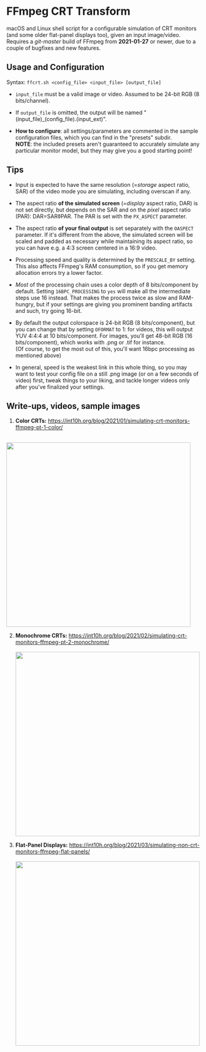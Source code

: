 # FFmpeg CRT Transform

macOS and Linux shell script for a configurable simulation of CRT monitors (and some older flat-panel displays too), given an input image/video.<br>
Requires a *git-master* build of FFmpeg from **2021-01-27** or newer, due to a couple of bugfixes and new features.<br>

## Usage and Configuration

Syntax: ```ffcrt.sh <config_file> <input_file> [output_file]```  

- ```input_file``` must be a valid image or video.  Assumed to be 24-bit RGB (8 bits/channel).  

- If ```output_file``` is omitted, the output will be named "(input_file)_(config_file).(input_ext)".

- **How to configure**: all settings/parameters are commented in the sample configuration files, which you can find in the "presets" subdir.<br>**NOTE**: the included presets aren't guaranteed to accurately simulate any particular monitor model, but they may give you a good starting point!

## Tips

- Input is expected to have the same resolution (=*storage* aspect ratio, SAR) of the video mode you are simulating, including overscan if any.
- The aspect ratio **of the simulated screen** (=*display* aspect ratio, DAR) is not set directly, but depends on the SAR and on the *pixel* aspect ratio (PAR):  DAR=SAR◊PAR.  The PAR is set with the ```PX_ASPECT``` parameter.
- The aspect ratio **of your final output** is set separately with the ```OASPECT``` parameter.  If it's different from the above, the simulated screen will be scaled and padded as necessary while maintaining its aspect ratio, so you can have e.g. a 4:3 screen centered in a 16:9 video.

- Processing speed and quality is determined by the ```PRESCALE_BY``` setting.  This also affects FFmpeg's RAM consumption, so if you get memory allocation errors try a lower factor.
- *Most* of the processing chain uses a color depth of 8 bits/component by default.  Setting ```16BPC_PROCESSING``` to ```yes``` will make all the intermediate steps use 16 instead.  That makes the process twice as slow and RAM-hungry, but if your settings are giving you prominent banding artifacts and such, try going 16-bit.
- By default the output colorspace is 24-bit RGB (8 bits/component), but you can change that by setting ```OFORMAT``` to 1: for videos, this will output YUV 4:4:4 at 10 bits/component.  For images, you'll get 48-bit RGB (16 bits/component), which works with .png or .tif for instance.<br>
(Of course, to get the most out of this, you'll want 16bpc processing as mentioned above)

- In general, speed is the weakest link in this whole thing, so you may want to test your config file on a still .png image (or on a few seconds of video) first, tweak things to your liking, and tackle longer videos only after you've finalized your settings.

## Write-ups, videos, sample images

1. **Color CRTs:** https://int10h.org/blog/2021/01/simulating-crt-monitors-ffmpeg-pt-1-color/<br><br>
<img src="https://int10h.org/blog/2021/01/images/r01s.png?raw=true" height="480">

2. **Monochrome CRTs:** https://int10h.org/blog/2021/02/simulating-crt-monitors-ffmpeg-pt-2-monochrome/<br><br>
<a href="https://int10h.org/blog/2021/02/simulating-crt-monitors-ffmpeg-pt-2-monochrome/"><img src="../images/r02s.png?raw=true" height="480"> </a>

3. **Flat-Panel Displays:** https://int10h.org/blog/2021/03/simulating-non-crt-monitors-ffmpeg-flat-panels/<br><br>
<a href="https://int10h.org/blog/2021/03/simulating-non-crt-monitors-ffmpeg-flat-panels/"><img src="../images/r03s.png?raw=true" height="480"> </a>
